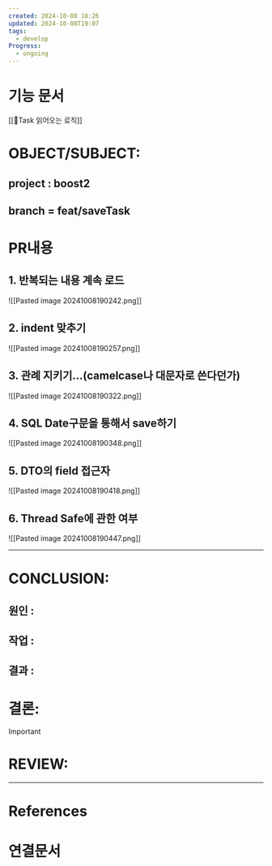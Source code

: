 ```yaml
---
created: 2024-10-08 18:26
updated: 2024-10-08T19:07
tags:
  - develop
Progress:
  - ongoing
---
```

# 기능 문서
[[🍒Task 읽어오는 로직]]

# OBJECT/SUBJECT:
## project : boost2
## branch = feat/saveTask
# PR내용
## 1. 반복되는 내용 계속 로드
![[Pasted image 20241008190242.png]]


## 2. indent 맞추기
![[Pasted image 20241008190257.png]]

## 3. 관례 지키기...(camelcase나 대문자로 쓴다던가)
![[Pasted image 20241008190322.png]]

## 4. SQL Date구문을 통해서 save하기
![[Pasted image 20241008190348.png]]

## 5. DTO의 field 접근자
![[Pasted image 20241008190418.png]]


## 6. Thread Safe에 관한 여부
![[Pasted image 20241008190447.png]]


---
# CONCLUSION:

## 원인 :

## 작업 :

## 결과 :

# 결론:
>[!important]


# REVIEW:


---
# References

# 연결문서
